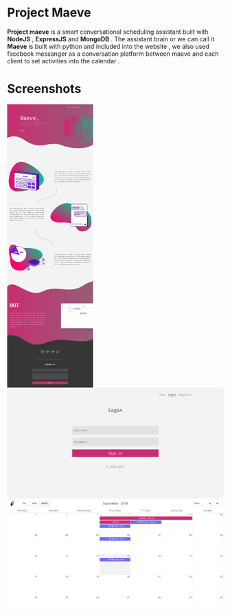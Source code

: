 # Project Maeve

**Project maeve** is a smart conversational scheduling assistant built with **NodeJS** , **ExpressJS** and **MongoDB** . The assistant brain or we can call it **Maeve** is built with python and included into the  website , we also used facebook messanger as a conversation platform between maeve and each client to set activities into the calendar .  

# Screenshots

<img src="https://github.com/50bit/Project-Maeve/blob/master/Screenshots/screencapture-localhost-3000-2018-10-05-21_50_29.png" width="200" align="left"> 


<img src="https://github.com/50bit/Project-Maeve/blob/master/Screenshots/screencapture-localhost-3000-users-login-2019-09-27-21_39_07.png" width="600" align="right" >


<img src="https://github.com/50bit/Project-Maeve/blob/master/Screenshots/41646990_880599242135942_6157324480583565312_n.png" width="600" align="right">



